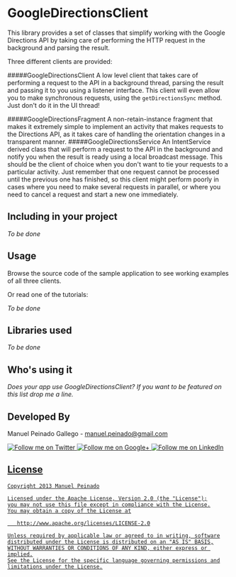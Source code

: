 GoogleDirectionsClient
======================

This library provides a set of classes that simplify working with the Google Directions API by taking care of performing the HTTP request in the background and parsing the result.

Three different clients are provided:

#####GoogleDirectionsClient
A low level client that takes care of performing a request to the API in a background thread, parsing the result and passing it to you using a listener interface. This client will even allow you to make synchronous requests, using the `getDirectionsSync` method. Just don't do it in the UI thread!

#####GoogleDirectionsFragment
A non-retain-instance fragment that makes it extremely simple to implement an activity that makes requests to the Directions API, as it takes care of handling the orientation changes in a transparent manner.
#####GoogleDirectionsService
An IntentService derived class that will perform a request to the API in the background and notify you when the result is ready using a local broadcast message. This should be the client of choice when you don't want to tie your requests to a particular activity. Just remember that one request cannot be processed until the previous one has finished, so this client might perform poorly in cases where you need to make several requests in parallel, or where you need to cancel a request and start a new one immediately.



Including in your project
-------------------------

*To be done*

Usage
---------

Browse the source code of the sample application to see working examples of all three clients.

Or read one of the tutorials:

*To be done*


Libraries used
--------------------

*To be done*

Who's using it
--------------
 
*Does your app use GoogleDirectionsClient? If you want to be featured on this list drop me a line.*


Developed By
--------------------

Manuel Peinado Gallego - <manuel.peinado@gmail.com>

<a href="https://twitter.com/mpg2">
  <img alt="Follow me on Twitter"
       src="https://raw.github.com/ManuelPeinado/NumericPageIndicator/master/art/twitter.png" />
</a>
<a href="https://plus.google.com/106514622630861903655">
  <img alt="Follow me on Google+"
       src="https://raw.github.com/ManuelPeinado/NumericPageIndicator/master/art/google-plus.png" />
</a>
<a href="http://www.linkedin.com/pub/manuel-peinado-gallego/1b/435/685">
  <img alt="Follow me on LinkedIn"
       src="https://raw.github.com/ManuelPeinado/NumericPageIndicator/master/art/linkedin.png" />


License
-----------

    Copyright 2013 Manuel Peinado

    Licensed under the Apache License, Version 2.0 (the "License");
    you may not use this file except in compliance with the License.
    You may obtain a copy of the License at

       http://www.apache.org/licenses/LICENSE-2.0

    Unless required by applicable law or agreed to in writing, software
    distributed under the License is distributed on an "AS IS" BASIS,
    WITHOUT WARRANTIES OR CONDITIONS OF ANY KIND, either express or implied.
    See the License for the specific language governing permissions and
    limitations under the License.





